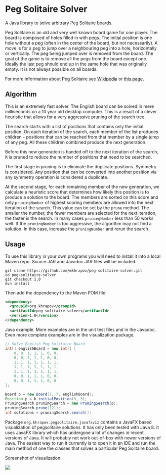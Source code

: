# Peg Solitaire Solver

A Java library to solve arbitrary Peg Solitaire boards.

Peg Solitaire is an old and very well known board game for one player.
The board is composed of holes filled in with pegs. The initial position
is one hole without a peg (often in the center of the board, but not necessarily).
A move is for a peg to jump over a neighbouring peg into a hole, horizontally or vertically.
The peg being jumped over is removed from the board. The goal of the game is to remove all
the pegs from the board except one. Ideally the last peg should end up in the same hole
that was originally empty. It is not always possible on all boards.

For more information about Peg Solitaire see [Wikipedia](https://en.wikipedia.org/wiki/Peg_solitaire)
or [this page](http://www.gibell.net/pegsolitaire/).

## Algorithm

This is an extremely fast solver. The English board can be solved in mere milliseconds on a
10 year old desktop computer. This is a result of a clever heuristic that allows for a very
aggressive pruning of the search tree.

The search starts with a list of positions that contains only the initial position. On each
iteration of the search, each member of the list produces children - positions that can be
reached from that member by a single jump of any peg. All these children combined produce
the next generation.

Before this new generation is handed off to the next iteration of the search, it is pruned
to reduce the number of positions that need to be searched.

The first stage in pruning is to eliminate the duplicate positions. Symmetry is considered. Any
position that can be converted into another position via any symmetry operation is considered
a duplicate.

At the second stage, for each remaining member of the new generation, we calculate a heuristic
score that determines how likely this position is to produce a solution to the board. The
members are sorted on this score and only `pruningNumber` of highest scoring members are
allowed into the next iteration of the search. This value can be set by the `prune` method. The
smaller the number, the fewer members are selected for the next iteration, the faster is the
search. In many cases `pruningNumber` less than 50 works well. If the `pruningNumber` is too
aggressive, the algorithm may not find a solution. In this case, increase the `pruningNumber`
and rerun the search.

## Usage

To use this library in your own programs you will need to install it into a local Maven repo.
Source JAR and Javadoc JAR files will be included.

```
git clone https://github.com/mkhrapov/peg-solitaire-solver.git
cd peg-solitaire-solver
git checkout 1.0
mvn install
```

Then add the dependency to the Maven POM file.

```xml
<dependency>
  <groupId>org.khrapov</groupId>
  <artifactId>peg-solitaire-solver</artifactId>
  <version>1.0</version>
</dependency>
```

Java example. More examples are in the unit test files and in the Javadoc. Even more complete
examples are in the visualization package.

```java
// Solve English Peg Solitaire Board
int[] englishBoard = new int[] {
    0, 0, 1, 1, 1, 0, 0,
    0, 0, 1, 1, 1, 0, 0,
    1, 1, 1, 1, 1, 1, 1,
    1, 1, 1, 1, 1, 1, 1,
    1, 1, 1, 1, 1, 1, 1,
    0, 0, 1, 1, 1, 0, 0,
    0, 0, 1, 1, 1, 0, 0
};

Board b = new Board(7, 7, englishBoard);
Position p = b.initialPosition(3, 3);
PruningSearch pruningSearch = new PruningSearch(p);
pruningSearch.prune(121);
int solutions = pruningSearch.search();
```

Package `org.khrapov.pegsolitaire.javafxviz` contains a JavaFX based visualization of
pegsolitaire solutions. It has only been tested with Java 8. It
uses JavaFX library which has undergone a lot of changes in recent
versions of Java. It will probably not work out-of-box with newer versions
of Java. The easiest way to run it currently is to open it in an IDE and run the
main method of one the classes that solves a particular Peg Solitaire board.

Screenshot of visualization.

![](img/english-board-solution.png)

